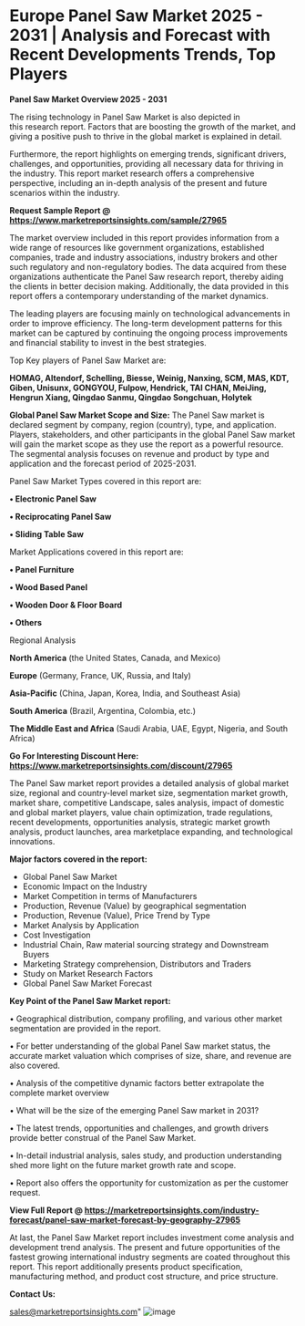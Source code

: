 # Europe Panel Saw Market 2025 - 2031 | Analysis and Forecast with Recent Developments Trends, Top Players

<Strong> Panel Saw Market Overview 2025 - 2031</strong>

The rising technology in Panel Saw Market is also depicted in this research report. Factors that are boosting the growth of the market, and giving a positive push to thrive in the global market is explained in detail.

Furthermore, the report highlights on emerging trends, significant drivers, challenges, and opportunities, providing all necessary data for thriving in the industry. This report market research offers a comprehensive perspective, including an in-depth analysis of the present and future scenarios within the industry.

<strong>Request Sample Report @ <a href=https://www.marketreportsinsights.com/sample/27965>https://www.marketreportsinsights.com/sample/27965</a></strong>

The market overview included in this report provides information from a wide range of resources like government organizations, established companies, trade and industry associations, industry brokers and other such regulatory and non-regulatory bodies. The data acquired from these organizations authenticate the Panel Saw research report, thereby aiding the clients in better decision making. Additionally, the data provided in this report offers a contemporary understanding of the market dynamics.

The leading players are focusing mainly on technological advancements in order to improve efficiency. The long-term development patterns for this market can be captured by continuing the ongoing process improvements and financial stability to invest in the best strategies.

Top Key players of Panel Saw Market are:

<strong>HOMAG, Altendorf, Schelling, Biesse, Weinig, Nanxing, SCM, MAS, KDT, Giben, Unisunx, GONGYOU, Fulpow, Hendrick, TAI CHAN, MeiJing, Hengrun Xiang, Qingdao Sanmu, Qingdao Songchuan, Holytek</strong>

<strong><b>Global Panel Saw Market Scope and Size:</b></strong>
The Panel Saw market is declared segment by company, region (country), type, and application. Players, stakeholders, and other participants in the global Panel Saw market will gain the market scope as they use the report as a powerful resource. The segmental analysis focuses on revenue and product by type and application and the forecast period of 2025-2031.

Panel Saw Market Types covered in this report are:

<strong>• Electronic Panel Saw

• Reciprocating Panel Saw

• Sliding Table Saw</strong>

Market Applications covered in this report are:

<strong>• Panel Furniture

• Wood Based Panel

• Wooden Door & Floor Board

• Others</strong> 

Regional Analysis

<strong>North America</strong> (the United States, Canada, and Mexico)

<strong>Europe</strong> (Germany, France, UK, Russia, and Italy)

<strong>Asia-Pacific</strong> (China, Japan, Korea, India, and Southeast Asia)

<strong>South America</strong> (Brazil, Argentina, Colombia, etc.)

<strong>The Middle East and Africa</strong> (Saudi Arabia, UAE, Egypt, Nigeria, and South Africa)

<strong>Go For Interesting Discount Here: <a href=https://www.marketreportsinsights.com/discount/27965>https://www.marketreportsinsights.com/discount/27965</a></strong>

The Panel Saw market report provides a detailed analysis of global market size, regional and country-level market size, segmentation market growth, market share, competitive Landscape, sales analysis, impact of domestic and global market players, value chain optimization, trade regulations, recent developments, opportunities analysis, strategic market growth analysis, product launches, area marketplace expanding, and technological innovations.

<strong><b>Major factors covered in the report:</b></strong>
<ul>
  <li>Global Panel Saw Market </li>
  <li>Economic Impact on the Industry</li>
  <li>Market Competition in terms of Manufacturers</li>
  <li>Production, Revenue (Value) by geographical segmentation</li>
  <li>Production, Revenue (Value), Price Trend by Type</li>
  <li>Market Analysis by Application</li>
  <li>Cost Investigation</li>
  <li>Industrial Chain, Raw material sourcing strategy and Downstream Buyers</li>
  <li>Marketing Strategy comprehension, Distributors and Traders</li>
  <li>Study on Market Research Factors</li>
  <li>Global Panel Saw Market Forecast</li>
</ul>

<strong><b>Key Point of the Panel Saw Market report:</b></strong>

• Geographical distribution, company profiling, and various other market segmentation are provided in the report.

• For better understanding of the global Panel Saw market status, the accurate market valuation which comprises of size, share, and revenue are also covered.

• Analysis of the competitive dynamic factors better extrapolate the complete market overview

• What will be the size of the emerging Panel Saw market in 2031?

• The latest trends, opportunities and challenges, and growth drivers provide better construal of the Panel Saw Market.

• In-detail industrial analysis, sales study, and production understanding shed more light on the future market growth rate and scope.

• Report also offers the opportunity for customization as per the customer request.

<strong><b>View Full Report @ <a href=https://marketreportsinsights.com/industry-forecast/panel-saw-market-forecast-by-geography-27965>https://marketreportsinsights.com/industry-forecast/panel-saw-market-forecast-by-geography-27965</a></b></strong>


At last, the Panel Saw Market report includes investment come analysis and development trend analysis. The present and future opportunities of the fastest growing international industry segments are coated throughout this report. This report additionally presents product specification, manufacturing method, and product cost structure, and price structure.

<strong>Contact Us:</strong>

sales@marketreportsinsights.com"
![image](https://github.com/user-attachments/assets/22750f0b-71a8-4d58-ac7a-8d0100a758ae)
